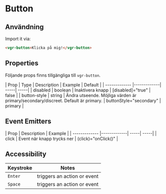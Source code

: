 # Button

## Användning
Import it via:

```html
<vgr-button>Klicka på mig!</vgr-button>
```
## Properties
Följande props finns tillgängliga till `vgr-button`.

| Prop | Type | Description | Example | Default |
| ------------- |-------------| -----| -----|
| disabled | boolean | Inaktivera knapp | [disabled]="true" | false |
| button-style | string | Ändra utseende. Möjliga värden är primary/secondary/discreet. Default är primary. | buttonStyle="secondary" | primary |

## Event Emitters

| Prop | Description | Example |
| ------------- |-------------| -----| -----|
| click | Event när knapp trycks ner | (click)="onClick()" |


## Accessibility

| Keystroke | Notes |
| --------- |------ |
| `Enter` | triggers an action or event |
| `Space` | triggers an action or event |